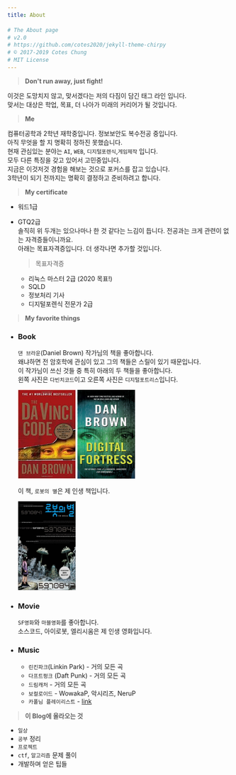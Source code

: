 ```yaml
---
title: About

# The About page
# v2.0
# https://github.com/cotes2020/jekyll-theme-chirpy
# © 2017-2019 Cotes Chung
# MIT License
---
```

   
    
> __Don't run away, just fight!__   


이것은 도망치지 않고, 맞서겠다는 저의 다짐이 담긴 태그 라인 입니다.   
맞서는 대상은 학업, 목표, 더 나아가 미래의 커리어가 될 것입니다.   


> __Me__   

컴퓨터공학과 2학년 재학중입니다. 정보보안도 복수전공 중입니다.   
아직 무엇을 할 지 명확히 정하진 못했습니다.    
현재 관심있는 분야는 `AI`, `WEB`, `디지털포렌식`,`게임제작` 입니다.    
모두 다른 특징을 갖고 있어서 고민중입니다.   
지금은 이것저것 경험을 해보는 것으로 포커스를 잡고 있습니다.   
 3학년이 되기 전까지는 명확히 결정하고 준비하려고 합니다.   

> __My certificate__   

* 워드1급
* GTQ2급   
솔직히 위 두개는 있으나마나 한 것 같다는 느김이 듭니다.
전공과는 크게 관련이 없는 자격증들이니까요.  
아래는 목표자격증입니다. 더 생각나면 추가할 것입니다.

  >  목표자격증
  
   * 리눅스 마스터 2급 (2020 목표!)
   * SQLD
   * 정보처리 기사
   * 디지털포렌식 전문가 2급

> __My favorite things__
   
* ###   Book  
    
  `댄 브라운`(Daniel Brown) 작가님의 책을 좋아합니다.  
  왜냐하면 전 암호학에 관심이 있고 그의 책들은 스릴이 있기 때문입니다.   
  이 작가님이 쓰신 것들 중 특히 아래의 두 책들을 좋아합니다.   
  왼쪽 사진은 `다빈치코드`이고 오른쪽 사진은 `디지털포트리스`입니다.
   
   <img src="/assets/img/post/davincicode.jpg" width="130" height="200"> 
   <img src="/assets/img/post/digitalfortress.jpg" width="130" height="200"> 

   이 책, `로봇의 별`은 제 인생 책입니다.  

    <img src="/assets/img/post/robotstar.jpg" width="130" height="200">

* ###   Movie
  `SF영화`와 `마블영화`를 좋아합니다.  
  소스코드, 아이로봇, 엘리시움은 제 인생 영화입니다.
* ###   Music
   * `린킨파크`(Linkin Park) - 거의 모든 곡
   *  `다프트펑크` (Daft Punk) - 거의 모든 곡
  * `드림캐처` - 거의 모든 곡
  * `보컬로이드` - WowakaP, 악시리즈, NeruP
  * `카폴님 플레이리스트` - [link](https://www.youtube.com/playlist?list=PLi06Sxa2f5-eA6AroD5zZqTrbiGnZJ4uE)
  
> __이 Blog에 올라오는 것__
   
* `일상`
* `공부` 정리
* `프로젝트`
* `ctf`, `알고리즘` 문제 풀이
* 개발하며 얻은 팁들   


  



